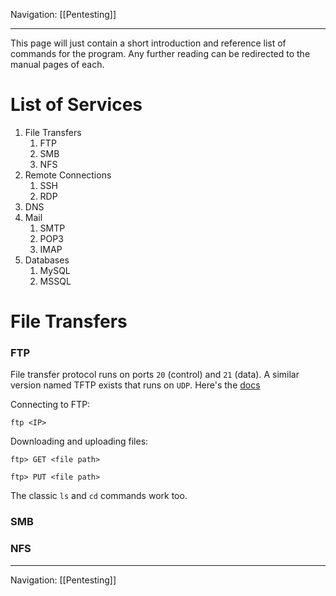Navigation: [[Pentesting]]

---
This page will just contain a short introduction and reference list of commands for the program. Any further reading can be redirected to the manual pages of each.

# List of Services
1. File Transfers
	1. FTP
	2. SMB
	3. NFS
2. Remote Connections
	1. SSH
	2. RDP
3. DNS
4. Mail
	1. SMTP
	2. POP3
	3. IMAP
5. Databases
	1. MySQL
	2. MSSQL
# File Transfers
### FTP
File transfer protocol runs on ports `20` (control) and `21` (data). A similar version named TFTP exists that runs on `UDP`. Here's the [docs](https://linux.die.net/man/1/ftp) 

Connecting to FTP:
```shell
ftp <IP>
```

Downloading and uploading files:
```shell
ftp> GET <file path>

ftp> PUT <file path>
```

The classic `ls` and `cd` commands work too.
### SMB


### NFS




---
Navigation: [[Pentesting]]